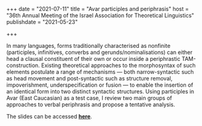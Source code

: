 +++
date = "2021-07-11"
title = "Avar participles and periphrasis"
host = "36th Annual Meeting of the Israel Association for Theoretical Linguistics"
publishdate = "2021-05-23"

+++

In many languages, forms traditionally characterised as nonfinite (participles, infinitives, converbs and gerunds/nominalisations) can either head a clausal constituent of their own or occur inside a periphrastic TAM-construction. Existing theoretical approaches to the morphosyntax of such elements postulate a range of mechanisms — both narrow-syntactic such as head movement and post-syntactic such as structure removal, impoverishment, underspecification or fusion — to enable the insertion of an identical form into two distinct syntactic structures. Using participles in Avar (East Caucasian) as a test case, I review two main groups of approaches to verbal periphrasis and propose a tentative analysis.

The slides can be accessed [**here**](/papers/iatl36-slides-rudnev.pdf).
